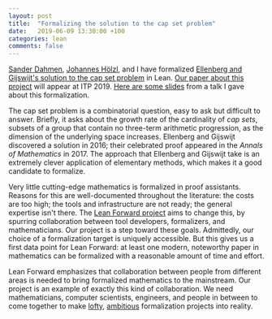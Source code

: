 ```yaml
---
layout: post
title:  "Formalizing the solution to the cap set problem"
date:   2019-06-09 13:30:00 +100
categories: lean
comments: false
---
```


[Sander Dahmen](http://www.few.vu.nl/~sdn249/), [Johannes Hölzl](https://www.cs.vu.nl/~jhl890/), and
I have formalized [Ellenberg and Gijswijt's solution to the cap set
problem](https://arxiv.org/abs/1605.09223) in Lean. [Our paper about this
project](https://lean-forward.github.io/e-g/) will appear at ITP 2019. [Here are some
slides]({{site.url}}/files/capset_long_slides.pdf) from a talk I gave about this formalization.

The cap set problem is a combinatorial question, easy to ask but difficult to answer. Briefly, it
asks about the growth rate of the cardinality of *cap sets*, subsets of a group that contain no
three-term arithmetic progression, as the dimension of the underlying space increases. Ellenberg and
Gijswijt discovered a solution in 2016; their celebrated proof appeared in the *Annals of
Mathematics* in 2017. The approach that Ellenberg and Gijswijt take is an extremely clever
application of elementary methods, which makes it a good candidate to formalize.

Very little cutting-edge mathematics is formalized in proof assistants. Reasons for this are
well-documented throughout the literature: the costs are too high; the tools and infrastructure are
not ready; the general expertise isn't there. The [Lean Forward
project](https://lean-forward.github.io) aims to change this, by spurring collaboration between tool
developers, formalizers, and mathematicians. Our project is a step toward these goals. Admittedly,
our choice of a formalization target is uniquely accessible. But this gives us a first data point
for Lean Forward: at least one modern, noteworthy paper in mathematics can be formalized with a
reasonable amount of time and effort.

Lean Forward emphasizes that collaboration between people from different areas is needed to bring
formalized mathematics to the mainstream. Our project is an example of exactly this kind of
collaboration. We need mathematicians, computer scientists, engineers, and people in between to come
together to make
[lofty](http://www.cse.chalmers.se/research/group/logic/TypesSS05/Extra/wiedijk_2.pdf),
[ambitious](https://formalabstracts.github.io/) formalization projects into reality.